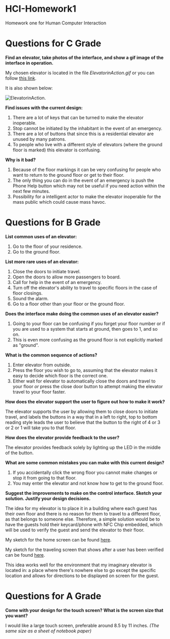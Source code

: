 # HCI-Homework1
Homework one for Human Computer Interaction

# Questions for C Grade

**Find an elevator, take photos of the interface, and show a gif image of the interface in operation.**

My chosen elevator is located in the file *ElevatorinAction.gif* or you can follow [this link](https://github.com/apape97/HCI-Homework1/blob/master/ElevatorinAction.gif). 

It is also shown below: 

![ElevatorinAction](https://github.com/apape97/HCI-Homework1/blob/master/ElevatorinAction.gif). 

**Find issues with the current design:**

1. There are a lot of keys that can be turned to make the elevator inoperable. 
2. Stop cannot be initiated by the inhabitant in the event of an emergency. 
3. There are a lot of buttons that since this is a residential elevator are unused by many patrons. 
4. To people who live with a different style of elevators (where the ground floor is marked) this elevator is confusing. 

**Why is it bad?**

1. Because of the floor markings it can be very confusing for people who want to return to the ground floor or get to their floor. 
2. The only thing you can do in the event of an emergency is push the Phone Help button which may not be useful if you need action within the next few minutes. 
3. Possibility for a intelligent actor to make the elevator inoperable for the mass public which could cause mass havoc. 

# Questions for B Grade

**List common uses of an elevator:**

1. Go to the floor of your residence. 
2. Go to the ground floor. 

**List more rare uses of an elevator:**

1. Close the doors to initiate travel. 
2. Open the doors to allow more passengers to board. 
3. Call for help in the event of an emergency. 
4. Turn off the elevator's ability to travel to specific floors in the case of floor closings. 
5. Sound the alarm. 
6. Go to a floor other than your floor or the ground floor. 

**Does the interface make doing the common uses of an elevator easier?**

1. Going to your floor can be confusing if you forget your floor number or if you are used to a system that starts at ground, then goes to 1, and so on. 
2. This is even more confusing as the ground floor is not explicitly marked as "ground". 

**What is the common sequence of actions?**

1. Enter elevator from outside. 
2. Press the floor you wish to go to, assuming that the elevator makes it easy to decide which floor is the correct one. 
3. Either wait for elevator to automatically close the doors and travel to your floor *or* press the close door button to attempt making the elevator travel to your floor faster. 

**How does the elevator support the user to figure out how to make it work?**

The elevator supports the user by allowing them to close doors to initiate travel, and labels the buttons in a way that in a left to right, top to bottom reading style leads the user to believe that the button to the right of 4 or 3 or 2 or 1 will take you to that floor. 

**How does the elevator provide feedback to the user?**

The elevator provides feedback solely by lighting up the LED in the middle of the button. 

**What are some common mistakes you can make with this current design?**

1. If you accidentally click the wrong floor you cannot make changes or stop it from going to that floor. 
2. You may enter the elevator and not know how to get to the ground floor. 

**Suggest the improvements to make on the control interface. Sketch your solution. Justify your design decisions.**

The idea for my elevator is to place it in a building where each guest has their own floor and there is no reason for them to travel to a different floor, as that belongs to someone else. Therefore, a simple solution would be to have the guests hold their keycard/phone with NFC Chip embedded, which will be used to verify the guest and send the elevator to their floor. 

My sketch for the home screen can be found [here](https://raw.githubusercontent.com/apape97/HCI-Homework1/master/HomeScreen.png). 

My sketch for the traveling screen that shows after a user has been verified can be found [here](https://raw.githubusercontent.com/apape97/HCI-Homework1/master/TravelingScreen.png). 

This idea works well for the environment that my imaginary elevator is located in: a place where there's nowhere else to go except the specific location and allows for directions to be displayed on screen for the guest. 

# Questions for A Grade

**Come with your design for the touch screen? What is the screen size that you want?**

I would like a large touch screen, preferable around 8.5 by 11 inches. *(The same size as a sheet of notebook paper)*
